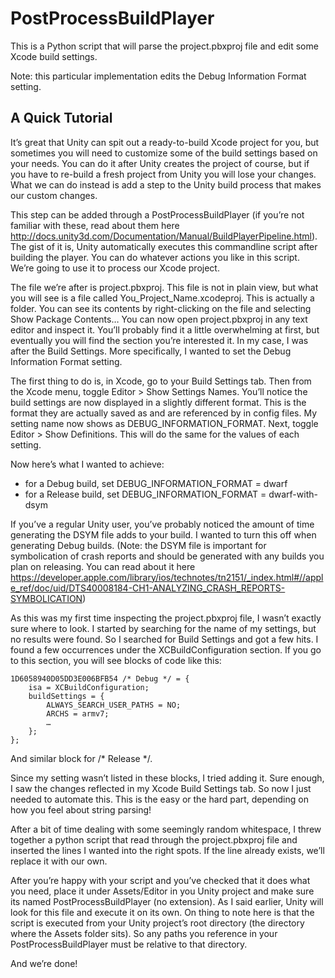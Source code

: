 PostProcessBuildPlayer
======================

This is a Python script that will parse the project.pbxproj file and edit some Xcode build settings.

Note: this particular implementation edits the Debug Information Format setting. 

A Quick Tutorial
----------------

It’s great that Unity can spit out a ready-to-build Xcode project for you, but sometimes you will need to customize some of the build settings based on your needs. You can do it after Unity creates the project of course, but if you have to re-build a fresh project from Unity you will lose your changes. What we can do instead is add a step to the Unity build process that makes our custom changes. 

This step can be added through a PostProcessBuildPlayer (if you’re not familiar with these, read about them here http://docs.unity3d.com/Documentation/Manual/BuildPlayerPipeline.html). The gist of it is, Unity automatically executes this commandline script after building the player. You can do whatever actions you like in this script. We’re going to use it to process our Xcode project. 

The file we’re after is project.pbxproj. This file is not in plain view,  but what you will see is a file called You_Project_Name.xcodeproj. This is actually a folder. You can see its contents by right-clicking on the file and selecting Show Package Contents… You can now open project.pbxproj in any text editor and inspect it. You’ll probably find it a little overwhelming at first, but eventually you will find the section you’re interested it. In my case, I was after the Build Settings. More specifically, I wanted to set the Debug Information Format setting. 

The first thing to do is, in Xcode, go to your Build Settings tab. Then from the Xcode menu, toggle Editor > Show Settings Names. You’ll notice the build settings are now displayed in a slightly different format. This is the format they are actually saved as and are referenced by in config files. My setting name now shows as DEBUG_INFORMATION_FORMAT. Next, toggle Editor > Show Definitions. This will do the same for the values of each setting.

Now here’s what I wanted to achieve: 
- for a Debug build, set DEBUG_INFORMATION_FORMAT = dwarf
- for a Release build, set DEBUG_INFORMATION_FORMAT = dwarf-with-dsym

If you’ve a regular Unity user, you’ve probably noticed the amount of time generating the DSYM file adds to your build. I wanted to turn this off when generating Debug builds. (Note: the DSYM file is important for symbolication of crash reports and should be generated with any builds you plan on releasing. You can read about it here https://developer.apple.com/library/ios/technotes/tn2151/_index.html#//apple_ref/doc/uid/DTS40008184-CH1-ANALYZING_CRASH_REPORTS-SYMBOLICATION)

As this was my first time inspecting the project.pbxproj file, I wasn’t exactly sure where to look. I started by searching for the name of my settings, but no results were found. So I searched for Build Settings and got a few hits. I found a few occurrences under the XCBuildConfiguration section. If you go to this section, you will see blocks of code like this:

	1D6058940D05DD3E006BFB54 /* Debug */ = {
		isa = XCBuildConfiguration;
		buildSettings = {
			ALWAYS_SEARCH_USER_PATHS = NO;
			ARCHS = armv7;
			…
		};
	};


And similar block for /* Release */.

Since my setting wasn’t listed in these blocks, I tried adding it. Sure enough, I saw the changes reflected in my Xcode Build Settings tab. So now I just needed to automate this. This is the easy or the hard part, depending on how you feel about string parsing!

After a bit of time dealing with some seemingly random whitespace, I threw together a python script that read through the project.pbxproj file and inserted the lines I wanted into the right spots. If the line already exists, we’ll replace it with our own.

After you’re happy with your script and you’ve checked that it does what you need, place it under Assets/Editor in you Unity project and make sure its named PostProcessBuildPlayer (no extension). As I said earlier, Unity will look for this file and execute it on its own. On thing to note here is that the script is executed from your Unity project’s root directory (the directory where the Assets folder sits). So any paths you reference in your PostProcessBuildPlayer must be relative to that directory.

And we’re done! 

